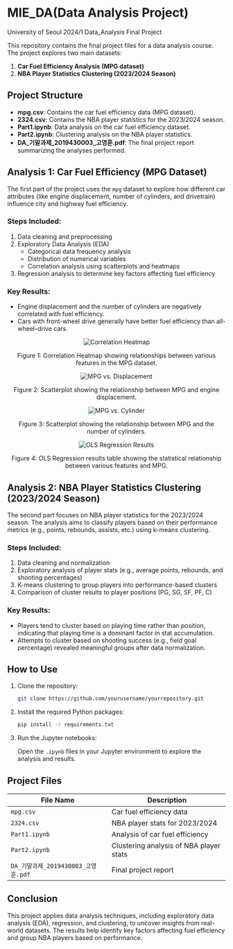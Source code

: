 # MIE_DA(Data Analysis Project)
University of Seoul 2024/1 Data_Analysis Final Project

This repository contains the final project files for a data analysis course. The project explores two main datasets:

1. **Car Fuel Efficiency Analysis (MPG dataset)**
2. **NBA Player Statistics Clustering (2023/2024 Season)**

## Project Structure

- **mpg.csv**: Contains the car fuel efficiency data (MPG dataset).
- **2324.csv**: Contains the NBA player statistics for the 2023/2024 season.
- **Part1.ipynb**: Data analysis on the car fuel efficiency dataset.
- **Part2.ipynb**: Clustering analysis on the NBA player statistics.
- **DA_기말과제_2019430003_고영훈.pdf**: The final project report summarizing the analyses performed.

## Analysis 1: Car Fuel Efficiency (MPG Dataset)

The first part of the project uses the `mpg` dataset to explore how different car attributes (like engine displacement, number of cylinders, and drivetrain) influence city and highway fuel efficiency.

### Steps Included:
1. Data cleaning and preprocessing
2. Exploratory Data Analysis (EDA)
    - Categorical data frequency analysis
    - Distribution of numerical variables
    - Correlation analysis using scatterplots and heatmaps
3. Regression analysis to determine key factors affecting fuel efficiency

### Key Results:
- Engine displacement and the number of cylinders are negatively correlated with fuel efficiency.
- Cars with front-wheel drive generally have better fuel efficiency than all-wheel-drive cars.

<p align="center">
    <img src="https://github.com/user-attachments/assets/61d6d758-87d6-459c-9f60-0076da7d4ec3" alt="Correlation Heatmap" />
</p>
<p align="center">Figure 1: Correlation Heatmap showing relationships between various features in the MPG dataset.</p>

<p align="center">
    <img src="https://github.com/user-attachments/assets/0d90a0cf-5b65-4da6-938a-cf725ceb6b39" alt="MPG vs. Displacement" />
</p>
<p align="center">Figure 2: Scatterplot showing the relationship between MPG and engine displacement.</p>

<p align="center">
    <img src="https://github.com/user-attachments/assets/9ad6f81a-9ca0-4bd5-96db-da58ca0d4795" alt="MPG vs. Cylinder" />
</p>
<p align="center">Figure 3: Scatterplot showing the relationship between MPG and the number of cylinders.</p>

<p align="center">
    <img src="https://github.com/user-attachments/assets/ca4d0724-c614-4b97-b958-71dd3189a5d0" alt="OLS Regression Results" />
</p>
<p align="center">Figure 4: OLS Regression results table showing the statistical relationship between various features and MPG.</p>


## Analysis 2: NBA Player Statistics Clustering (2023/2024 Season)

The second part focuses on NBA player statistics for the 2023/2024 season. The analysis aims to classify players based on their performance metrics (e.g., points, rebounds, assists, etc.) using k-means clustering.

### Steps Included:
1. Data cleaning and normalization
2. Exploratory analysis of player stats (e.g., average points, rebounds, and shooting percentages)
3. K-means clustering to group players into performance-based clusters
4. Comparison of cluster results to player positions (PG, SG, SF, PF, C)

### Key Results:
- Players tend to cluster based on playing time rather than position, indicating that playing time is a dominant factor in stat accumulation.
- Attempts to cluster based on shooting success (e.g., field goal percentage) revealed meaningful groups after data normalization.

## How to Use

1. Clone the repository:

   ```bash
   git clone https://github.com/yourusername/yourrepository.git

2. Install the required Python packages:

   ```bash
   pip install -r requirements.txt

3. Run the Jupyter notebooks:

   Open the `.ipynb` files in your Jupyter environment to explore the analysis and results.

## Project Files

| File Name                          | Description                                  |
| ---------------------------------- | -------------------------------------------- |
| `mpg.csv`                          | Car fuel efficiency data                     |
| `2324.csv`                         | NBA player stats for 2023/2024               |
| `Part1.ipynb`                      | Analysis of car fuel efficiency              |
| `Part2.ipynb`                      | Clustering analysis of NBA player stats      |
| `DA_기말과제_2019430003_고영훈.pdf` | Final project report                         |

## Conclusion

This project applies data analysis techniques, including exploratory data analysis (EDA), regression, and clustering, to uncover insights from real-world datasets. The results help identify key factors affecting fuel efficiency and group NBA players based on performance.

